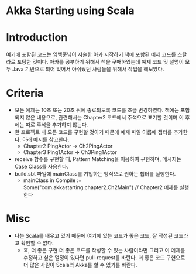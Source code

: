Akka Starting using Scala
====

# Introduction
여기에 포함된 코드는 임백준님이 저술한 아카 시작하기 책에 포함된 예제 코드를 스칼라로 포팅한 것이다. 아카를 공부하기 위해서 
책을 구매하였는데 예제 코드 및 설명이 모두 Java 기반으로 되어 있어서 아쉬웠던 사람들을 위해서 작업을 해보았다.
 
# Criteria
* 모든 예제는 10초 또는 20초 뒤에 종료되도록 코드를 조금 변경하였다. 책에는 포함되지 않은 내용으로, 관련해서는 Chapter2 코드에서
주석으로 표기할 것이며 이 후에는 따로 주석을 추가하지 않는다.
* 한 프로젝트 내 모든 코드를 구현할 것이기 때문에 예제 파일 이름에 챕터를 추가한다. 아래 예시를 참고한다.
    * Chapter2 PingActor -> Ch2PingActor
    * Chapter3 Ping1Actor -> Ch3Ping1Actor
* receive 함수를 구현할 때, Pattern Matching을 이용하여 구현하며, 메시지는 Case Class를 사용한다.
* build.sbt 파일에 mainClass를 기입하는 방식으로 원하는 챕터를 실행한다.
    * mainClass in Compile := Some("com.akkastarting.chapter2.Ch2Main") // Chapter2 예제를 실행한다
     
# Misc
* 나는 Scala를 배우고 있기 때문에 여기에 있는 코드가 좋은 코드, 잘 작성된 코드라고 확언할 수 없다.
    * 혹, 더 좋은 구현 더 좋은 코드를 작성할 수 있는 사람이라면 그리고 이 예제를 수정하고 싶은 열정이 있다면 pull-request를 바란다.
      더 좋은 코드 구현으로 더 많은 사람이 Scala와 Akka를 할 수 있기를 바란다.      